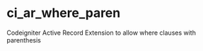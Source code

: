 ci_ar_where_paren
=================

Codeigniter Active Record Extension to allow where clauses with parenthesis